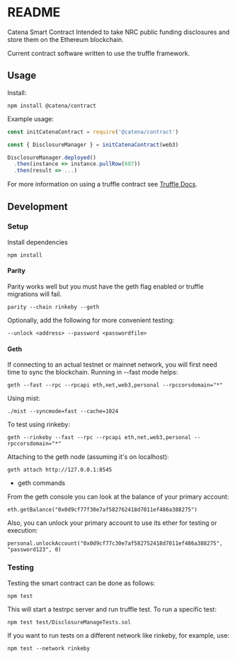 # README #

Catena Smart Contract
Intended to take NRC public funding disclosures and store them on the Ethereum blockchain.

Current contract software written to use the truffle framework.


## Usage

Install:

`npm install @catena/contract`

Example usage:

```javascript
const initCatenaContract = require('@catena/contract')

const { DisclosureManager } = initCatenaContract(web3)

DisclosureManager.deployed()
  .then(instance => instance.pullRow(687))
  .then(result => ...)
```

For more information on using a truffle contract see [Truffle Docs](http://truffleframework.com/docs/).

## Development

### Setup

Install dependencies

`npm install`

#### Parity

Parity works well but you must have the geth flag enabled or truffle migrations will fail.

`parity --chain rinkeby --geth`

Optionally, add the following for more convenient testing:

`--unlock <address> --password <passwordfile>`

#### Geth

If connecting to an actual testnet or mainnet network, you will first need time to sync
the blockchain.  Running in --fast mode helps:

`geth --fast --rpc --rpcapi eth,net,web3,personal --rpccorsdomain="*"`

Using mist:

`./mist --syncmode=fast --cache=1024`

To test using rinkeby:

`geth --rinkeby --fast --rpc --rpcapi eth,net,web3,personal --rpccorsdomain="*"`

Attaching to the geth node (assuming it's on localhost):

`geth attach http://127.0.0.1:8545`

* geth commands

From the geth console you can look at the balance of your primary account:

`eth.getBalance("0x0d9cf77f30e7af582762418d7011ef486a388275")`

Also, you can unlock your primary account to use its ether for testing or execution:

`personal.unlockAccount("0x0d9cf77c30e7af582752418d7011ef486a388275", "password123", 0)`



### Testing ###

Testing the smart contract can be done as follows:

`npm test`

This will start a testrpc server and run truffle test.
To run a specific test:

`npm test test/DisclosureManageTests.sol`

If you want to run tests on a different network like rinkeby, for example, use:

`npm test --network rinkeby`

